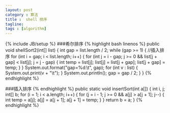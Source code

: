 ```yaml
---
layout: post
category : 算法
title :  shell 排序
tagline: 
tags : [algorithm]
---
```

{% include JB/setup %}
###希尔排序
{% highlight bash linenos %}
public void shellSort2(int[] list) {
		int gap = list.length / 2;
		while (gap >= 1) {
		//插入排序
			for (int i = gap; i < list.length; i++) {
				for (int j = i - gap; j >= 0 && list[j + gap] < list[j]; j = j
						- gap) {
					int temp = list[j];
					list[j] = list[j + gap];
					list[j + gap] = temp;
				}
			}
			System.out.format("gap=%d:\t", gap);
			for (int v : list) {
				System.out.print(v + "\t");
			}
			System.out.println();
			gap = gap / 2;
		}
	}
{% endhighlight %}

###插入排序
{% endhighlight %}
	public static void insertSort(int a[]) {
		int i, j;
		int[] b;
		for (i = 1; i < a.length; i++) {
			for (j = i - 1; j >= 0 && a[j] > a[j + 1]; j--) {
				int temp = a[j];
				a[j] = a[j + 1];
				a[j + 1] = temp;
			}
		}
		return b = a;
	}
{% endhighlight %}